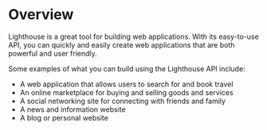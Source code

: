 # Overview

Lighthouse is a great tool for building web applications. With its easy-to-use
API, you can quickly and easily create web applications that are both powerful
and user friendly.

Some examples of what you can build using the Lighthouse API include:

- A web application that allows users to search for and book travel
- An online marketplace for buying and selling goods and services
- A social networking site for connecting with friends and family
- A news and information website
- A blog or personal website
